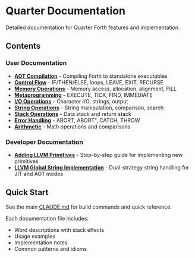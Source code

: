 # Quarter Documentation

Detailed documentation for Quarter Forth features and implementation.

## Contents

### User Documentation

- **[AOT Compilation](aot-compilation.md)** - Compiling Forth to standalone executables
- **[Control Flow](control-flow.md)** - IF/THEN/ELSE, loops, LEAVE, EXIT, RECURSE
- **[Memory Operations](memory.md)** - Memory access, allocation, alignment, FILL
- **[Metaprogramming](metaprogramming.md)** - EXECUTE, TICK, FIND, IMMEDIATE
- **[I/O Operations](io.md)** - Character I/O, strings, output
- **[String Operations](strings.md)** - String manipulation, comparison, search
- **[Stack Operations](stacks.md)** - Data stack and return stack
- **[Error Handling](error-handling.md)** - ABORT, ABORT", CATCH, THROW
- **[Arithmetic](arithmetic.md)** - Math operations and comparisons

### Developer Documentation

- **[Adding LLVM Primitives](adding-llvm-primitives.md)** - Step-by-step guide for implementing new primitives
- **[LLVM Global String Implementation](llvm-global-strings-notes.md)** - Dual-strategy string handling for JIT and AOT modes

## Quick Start

See the main [CLAUDE.md](../CLAUDE.md) for build commands and quick reference.

Each documentation file includes:
- Word descriptions with stack effects
- Usage examples
- Implementation notes
- Common patterns and idioms
